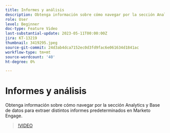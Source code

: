 ```yaml
---
title: Informes y análisis
description: Obtenga información sobre cómo navegar por la sección Analytics y Base de datos para extraer distintos informes predeterminados en Marketo Engage.
role: User
level: Beginner
doc-type: Feature Video
last-substantial-update: 2023-05-11T00:00:00Z
jira: KT-13219
thumbnail: 3419295.jpeg
source-git-commit: 24d3ab4dca7152ec0d3fd9fac6e061634d1841ac
workflow-type: tm+mt
source-wordcount: '40'
ht-degree: 0%

---
```



# Informes y análisis

Obtenga información sobre cómo navegar por la sección Analytics y Base de datos para extraer distintos informes predeterminados en Marketo Engage.

>[!VIDEO](https://video.tv.adobe.com/v/3419295/?learn=on)
